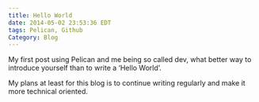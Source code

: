 ```yaml
---
title: Hello World
date: 2014-05-02 23:53:36 EDT
tags: Pelican, Github
Category: Blog
---
```

My first post using Pelican and me being so called dev, what better way to introduce yourself than to write a ‘Hello World’.

My plans at least for this blog is to continue writing regularly and make it more technical oriented.
